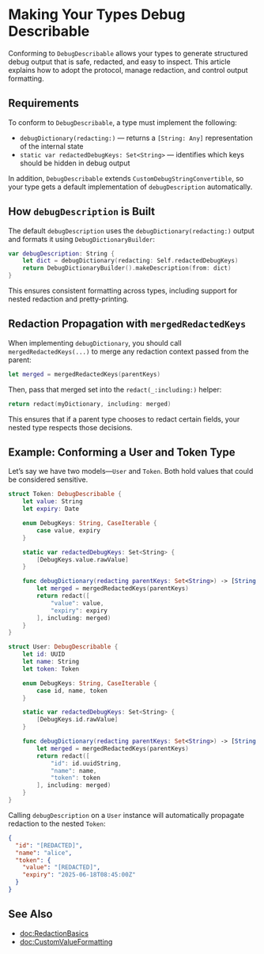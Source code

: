 # Making Your Types Debug Describable

Conforming to `DebugDescribable` allows your types to generate structured debug output that is safe, redacted, and easy to inspect. This article explains how to adopt the protocol, manage redaction, and control output formatting.

## Requirements

To conform to `DebugDescribable`, a type must implement the following:

- `debugDictionary(redacting:)` — returns a `[String: Any]` representation of the internal state
- `static var redactedDebugKeys: Set<String>` — identifies which keys should be hidden in debug output

In addition, `DebugDescribable` extends `CustomDebugStringConvertible`, so your type gets a default implementation of `debugDescription` automatically.

## How `debugDescription` is Built

The default `debugDescription` uses the `debugDictionary(redacting:)` output and formats it using `DebugDictionaryBuilder`:

```swift
var debugDescription: String {
    let dict = debugDictionary(redacting: Self.redactedDebugKeys)
    return DebugDictionaryBuilder().makeDescription(from: dict)
}
```

This ensures consistent formatting across types, including support for nested redaction and pretty-printing.

## Redaction Propagation with `mergedRedactedKeys`

When implementing `debugDictionary`, you should call `mergedRedactedKeys(...)` to merge any redaction context passed from the parent:

```swift
let merged = mergedRedactedKeys(parentKeys)
```

Then, pass that merged set into the `redact(_:including:)` helper:

```swift
return redact(myDictionary, including: merged)
```

This ensures that if a parent type chooses to redact certain fields, your nested type respects those decisions.

## Example: Conforming a User and Token Type

Let’s say we have two models—`User` and `Token`. Both hold values that could be considered sensitive.

```swift
struct Token: DebugDescribable {
    let value: String
    let expiry: Date

    enum DebugKeys: String, CaseIterable {
        case value, expiry
    }

    static var redactedDebugKeys: Set<String> {
        [DebugKeys.value.rawValue]
    }

    func debugDictionary(redacting parentKeys: Set<String>) -> [String: Any] {
        let merged = mergedRedactedKeys(parentKeys)
        return redact([
            "value": value,
            "expiry": expiry
        ], including: merged)
    }
}

struct User: DebugDescribable {
    let id: UUID
    let name: String
    let token: Token

    enum DebugKeys: String, CaseIterable {
        case id, name, token
    }

    static var redactedDebugKeys: Set<String> {
        [DebugKeys.id.rawValue]
    }

    func debugDictionary(redacting parentKeys: Set<String>) -> [String: Any] {
        let merged = mergedRedactedKeys(parentKeys)
        return redact([
            "id": id.uuidString,
            "name": name,
            "token": token
        ], including: merged)
    }
}
```

Calling `debugDescription` on a `User` instance will automatically propagate redaction to the nested `Token`:

```json
{
  "id": "[REDACTED]",
  "name": "alice",
  "token": {
    "value": "[REDACTED]",
    "expiry": "2025-06-18T08:45:00Z"
  }
}
```

## See Also

- <doc:RedactionBasics>
- <doc:CustomValueFormatting>
